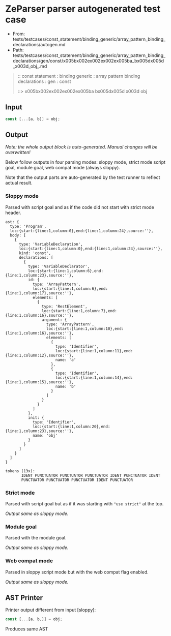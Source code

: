 # ZeParser parser autogenerated test case

- From: tests/testcases/const_statement/binding_generic/array_pattern_binding_declarations/autogen.md
- Path: tests/testcases/const_statement/binding_generic/array_pattern_binding_declarations/gen/const/x005bx002ex002ex002ex005ba_bx005dx005d_x003d_obj_.md

> :: const statement : binding generic : array pattern binding declarations : gen : const
>
> ::> x005bx002ex002ex002ex005ba bx005dx005d x003d obj

## Input


`````js
const [...[a, b]] = obj;
`````

## Output

_Note: the whole output block is auto-generated. Manual changes will be overwritten!_

Below follow outputs in four parsing modes: sloppy mode, strict mode script goal, module goal, web compat mode (always sloppy).

Note that the output parts are auto-generated by the test runner to reflect actual result.

### Sloppy mode

Parsed with script goal and as if the code did not start with strict mode header.

`````
ast: {
  type: 'Program',
  loc:{start:{line:1,column:0},end:{line:1,column:24},source:''},
  body: [
    {
      type: 'VariableDeclaration',
      loc:{start:{line:1,column:0},end:{line:1,column:24},source:''},
      kind: 'const',
      declarations: [
        {
          type: 'VariableDeclarator',
          loc:{start:{line:1,column:6},end:{line:1,column:23},source:''},
          id: {
            type: 'ArrayPattern',
            loc:{start:{line:1,column:6},end:{line:1,column:17},source:''},
            elements: [
              {
                type: 'RestElement',
                loc:{start:{line:1,column:7},end:{line:1,column:16},source:''},
                argument: {
                  type: 'ArrayPattern',
                  loc:{start:{line:1,column:10},end:{line:1,column:16},source:''},
                  elements: [
                    {
                      type: 'Identifier',
                      loc:{start:{line:1,column:11},end:{line:1,column:12},source:''},
                      name: 'a'
                    },
                    {
                      type: 'Identifier',
                      loc:{start:{line:1,column:14},end:{line:1,column:15},source:''},
                      name: 'b'
                    }
                  ]
                }
              }
            ]
          },
          init: {
            type: 'Identifier',
            loc:{start:{line:1,column:20},end:{line:1,column:23},source:''},
            name: 'obj'
          }
        }
      ]
    }
  ]
}

tokens (13x):
       IDENT PUNCTUATOR PUNCTUATOR PUNCTUATOR IDENT PUNCTUATOR IDENT
       PUNCTUATOR PUNCTUATOR PUNCTUATOR IDENT PUNCTUATOR
`````

### Strict mode

Parsed with script goal but as if it was starting with `"use strict"` at the top.

_Output same as sloppy mode._

### Module goal

Parsed with the module goal.

_Output same as sloppy mode._

### Web compat mode

Parsed in sloppy script mode but with the web compat flag enabled.

_Output same as sloppy mode._

## AST Printer

Printer output different from input [sloppy]:

````js
const [...[a, b,]] = obj;
````

Produces same AST
